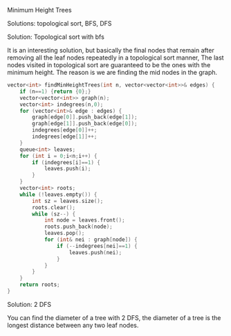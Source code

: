 Minimum Height Trees


Solutions:  topological sort, BFS, DFS

Solution: Topological sort with bfs

It is an interesting solution, but basically the final nodes that remain after removing all the leaf nodes repeatedly
in a topological sort manner, The last nodes visited in topological sort are guaranteed to be the ones with the minimum 
height.  The reason is we are finding the mid nodes in the graph.  

```c++
vector<int> findMinHeightTrees(int n, vector<vector<int>>& edges) {
    if (n==1) {return {0};}
    vector<vector<int>> graph(n);
    vector<int> indegrees(n,0);
    for (vector<int>& edge : edges) {
        graph[edge[0]].push_back(edge[1]);
        graph[edge[1]].push_back(edge[0]);
        indegrees[edge[0]]++;
        indegrees[edge[1]]++;
    }
    queue<int> leaves;
    for (int i = 0;i<n;i++) {
        if (indegrees[i]==1) {
            leaves.push(i);
        }
    }
    vector<int> roots;
    while (!leaves.empty()) {
        int sz = leaves.size();
        roots.clear();
        while (sz--) {
            int node = leaves.front();
            roots.push_back(node);
            leaves.pop();
            for (int& nei : graph[node]) {
                if (--indegrees[nei]==1) {
                    leaves.push(nei);
                }
            }
        }
    }
    return roots;
}
```

Solution: 2 DFS

You can find the diameter of a tree with 2 DFS, the diameter of a tree is the longest distance between any two leaf nodes. 


```c++

```